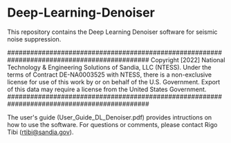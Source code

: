 # Deep-Learning-Denoiser
This repository contains the Deep Learning Denoiser software for seismic noise suppression.

#############################################################################################
Copyright [2022] National Technology & Engineering Solutions of Sandia, LLC (NTESS). 
Under the terms of Contract DE-NA0003525 with NTESS, there is a non-exclusive license
for use of this work by or on behalf of the U.S. Government. Export of this data may require
a license from the United States Government.
#############################################################################################

The user's guide (User_Guide_DL_Denoiser.pdf) provides intructions on how to use the software.
For questions or comments, please contact Rigo Tibi (rtibi@sandia.gov).

